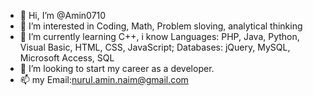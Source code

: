 - 👋 Hi, I’m @Amin0710
- 👀 I’m interested in Coding, Math, Problem sloving, analytical thinking 
- 🌱 I’m currently learning C++, i know Languages: PHP, Java, Python, Visual Basic, HTML, CSS, JavaScript; Databases: jQuery, MySQL, Microsoft Access, SQL
- 💞️ I’m looking to start my career as a developer.
- 📫 my Email:nurul.amin.naim@gmail.com

<!---
Amin0710/Amin0710 is a ✨ special ✨ repository because its `README.md` (this file) appears on your GitHub profile.
You can click the Preview link to take a look at your changes.
--->
